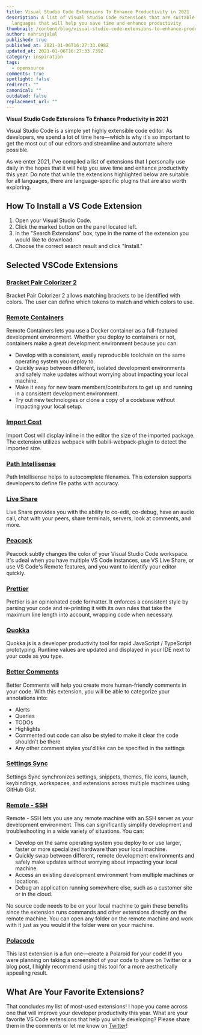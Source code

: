 ```yaml
---
title: Visual Studio Code Extensions To Enhance Productivity in 2021
description: A list of Visual Studio Code extensions that are suitable for all
  languages that will help you save time and enhance productivity
thumbnail: /content/blog/visual-studio-code-extensions-to-enhance-productivity-in-2021/blog_visualstudioextensions.png
author: nahrinjalal
published: true
published_at: 2021-01-06T16:27:33.698Z
updated_at: 2021-01-06T16:27:33.739Z
category: inspiration
tags:
  - opensource
comments: true
spotlight: false
redirect: ""
canonical: ""
outdated: false
replacement_url: ""
---
```

**Visual Studio Code Extensions To Enhance Productivity in 2021**

Visual Studio Code is a simple yet highly extensible code editor. As developers, we spend a lot of time here—which is why it's so important to get the most out of our editors and streamline and automate where possible.

As we enter 2021, I've compiled a list of extensions that I personally use daily in the hopes that it will help you save time and enhance productivity this year. Do note that while the extensions highlighted below are suitable for all languages, there are language-specific plugins that are also worth exploring.

## How To Install a VS Code Extension

1. Open your Visual Studio Code.
2. Click the marked button on the panel located left.
3. In the "Search Extensions" box, type in the name of the extension you would like to download.
4. Choose the correct search result and click "Install."

## Selected VSCode Extensions

### [Bracket Pair Colorizer 2](https://marketplace.visualstudio.com/items?itemName=CoenraadS.bracket-pair-colorizer-2)

Bracket Pair Colorizer 2 allows matching brackets to be identified with colors. The user can define which tokens to match and which colors to use.

### [Remote Containers](https://marketplace.visualstudio.com/items?itemName=ms-vscode-remote.remote-containers)

Remote Containers lets you use a Docker container as a full-featured development environment. Whether you deploy to containers or not, containers make a great development environment because you can:

* Develop with a consistent, easily reproducible toolchain on the same operating system you deploy to.
* Quickly swap between different, isolated development environments and safely make updates without worrying about impacting your local machine.
* Make it easy for new team members/contributors to get up and running in a consistent development environment.
* Try out new technologies or clone a copy of a codebase without impacting your local setup.

### [Import Cost](https://marketplace.visualstudio.com/items?itemName=wix.vscode-import-cost)

Import Cost will display inline in the editor the size of the imported package. The extension utilizes webpack with babili-webpack-plugin to detect the imported size.

### [Path Intellisense](https://marketplace.visualstudio.com/items?itemName=christian-kohler.path-intellisense)

Path Intellisense helps to autocomplete filenames. This extension supports developers to define file paths with accuracy.

### [Live Share](https://visualstudio.microsoft.com/services/live-share/?rr=https%3A%2F%2Fcode.visualstudio.com%2Fblogs%2F2017%2F11%2F15%2Flive-share)

Live Share provides you with the ability to co-edit, co-debug, have an audio call, chat with your peers, share terminals, servers, look at comments, and more.

### [Peacock](https://marketplace.visualstudio.com/items?itemName=johnpapa.vscode-peacock)

Peacock subtly changes the color of your Visual Studio Code workspace. It's udeal when you have multiple VS Code instances, use VS Live Share, or use VS Code's Remote features, and you want to identify your editor quickly.

### [Prettier](https://marketplace.visualstudio.com/items?itemName=esbenp.prettier-vscode)

Prettier is an opinionated code formatter. It enforces a consistent style by parsing your code and re-printing it with its own rules that take the maximum line length into account, wrapping code when necessary.

### [Quokka](https://marketplace.visualstudio.com/items?itemName=WallabyJs.quokka-vscode)

Quokka.js is a developer productivity tool for rapid JavaScript / TypeScript prototyping. Runtime values are updated and displayed in your IDE next to your code as you type.

### [Better Comments](https://marketplace.visualstudio.com/items?itemName=aaron-bond.better-comments)

Better Comments will help you create more human-friendly comments in your code. With this extension, you will be able to categorize your annotations into:

* Alerts
* Queries
* TODOs
* Highlights
* Commented out code can also be styled to make it clear the code shouldn't be there
* Any other comment styles you'd like can be specified in the settings

### [Settings Sync](https://marketplace.visualstudio.com/items?itemName=Shan.code-settings-sync)

Settings Sync synchronizes settings, snippets, themes, file icons, launch, keybindings, workspaces, and extensions across multiple machines using GitHub Gist.

### [Remote - SSH](https://marketplace.visualstudio.com/items?itemName=ms-vscode-remote.remote-ssh)

Remote - SSH lets you use any remote machine with an SSH server as your development environment. This can significantly simplify development and troubleshooting in a wide variety of situations. You can:

* Develop on the same operating system you deploy to or use larger, faster or more specialized hardware than your local machine.
* Quickly swap between different, remote development environments and safely make updates without worrying about impacting your local machine.
* Access an existing development environment from multiple machines or locations.
* Debug an application running somewhere else, such as a customer site or in the cloud.

No source code needs to be on your local machine to gain these benefits since the extension runs commands and other extensions directly on the remote machine. You can open any folder on the remote machine and work with it just as you would if the folder were on your machine.

### [Polacode](https://marketplace.visualstudio.com/items?itemName=pnp.polacode)

This last extension is a fun one—create a Polaroid for your code! If you were planning on taking a screenshot of your code to share on Twitter or a blog post, I highly recommend using this tool for a more aesthetically appealing result.



## What Are Your Favorite Extensions?

That concludes my list of most-used extensions! I hope you came across one that will improve your developer productivity this year. What are your favorite VS Code extensions that help you while developing? Please share them in the comments or let me know on [Twitter](https://twitter.com/NahrinJalal)!
